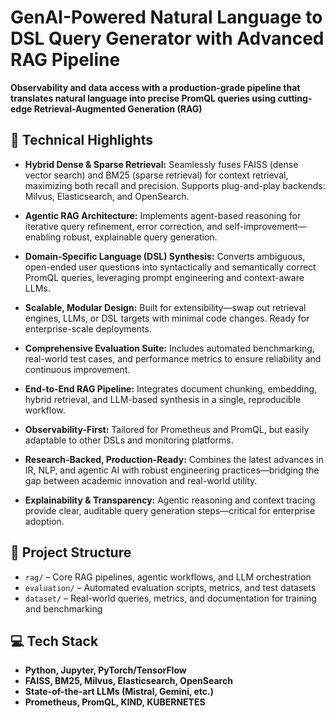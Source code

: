 # GenAI-Powered Natural Language to DSL Query Generator with Advanced RAG Pipeline

**Observability and data access with a production-grade pipeline that translates natural language into precise PromQL queries using cutting-edge Retrieval-Augmented Generation (RAG)**

## 🧠 Technical Highlights

- **Hybrid Dense & Sparse Retrieval:** Seamlessly fuses FAISS (dense vector search) and BM25 (sparse retrieval) for context retrieval, maximizing both recall and precision. Supports plug-and-play backends: Milvus, Elasticsearch, and OpenSearch.
- **Agentic RAG Architecture:** Implements agent-based reasoning for iterative query refinement, error correction, and self-improvement—enabling robust, explainable query generation.
- **Domain-Specific Language (DSL) Synthesis:** Converts ambiguous, open-ended user questions into syntactically and semantically correct PromQL queries, leveraging prompt engineering and context-aware LLMs.
- **Scalable, Modular Design:** Built for extensibility—swap out retrieval engines, LLMs, or DSL targets with minimal code changes. Ready for enterprise-scale deployments.
- **Comprehensive Evaluation Suite:** Includes automated benchmarking, real-world test cases, and performance metrics to ensure reliability and continuous improvement.



- **End-to-End RAG Pipeline:** Integrates document chunking, embedding, hybrid retrieval, and LLM-based synthesis in a single, reproducible workflow.
- **Observability-First:** Tailored for Prometheus and PromQL, but easily adaptable to other DSLs and monitoring platforms.
- **Research-Backed, Production-Ready:** Combines the latest advances in IR, NLP, and agentic AI with robust engineering practices—bridging the gap between academic innovation and real-world utility.
- **Explainability & Transparency:** Agentic reasoning and context tracing provide clear, auditable query generation steps—critical for enterprise adoption.

## 📂 Project Structure

- `rag/` – Core RAG pipelines, agentic workflows, and LLM orchestration
- `evaluation/` – Automated evaluation scripts, metrics, and test datasets
- `dataset/` – Real-world queries, metrics, and documentation for training and benchmarking

## 💻 Tech Stack

- **Python, Jupyter, PyTorch/TensorFlow**
- **FAISS, BM25, Milvus, Elasticsearch, OpenSearch**
- **State-of-the-art LLMs (Mistral, Gemini, etc.)**
- **Prometheus, PromQL, KIND, KUBERNETES**


